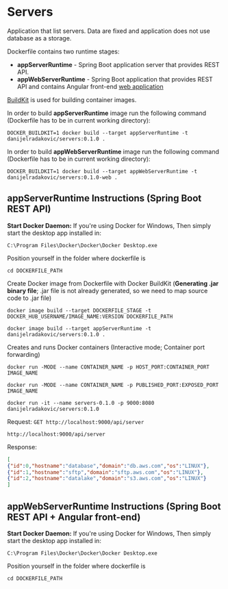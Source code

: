 # Servers

Application that list servers. Data are fixed and application does not use database as a storage.

Dockerfile contains two runtime stages: 
- **appServerRuntime**  - Spring Boot application server that provides REST API.
- **appWebServerRuntime** - Spring Boot application that provides REST API and contains Angular front-end [web application](https://github.com/DanijelRadakovic/Servers-Front)

[BuildKit](https://github.com/moby/buildkit) is used for building container images.

In order to build **appServerRuntime** image run the following command (Dockerfile has to be in current working directory):

```shell
DOCKER_BUILDKIT=1 docker build --target appServerRuntime -t danijelradakovic/servers:0.1.0 .
```

In order to build **appWebServerRuntime** image run the following command (Dockerfile has to be in current working directory):
```shell
DOCKER_BUILDKIT=1 docker build --target appWebServerRuntime -t danijelradakovic/servers:0.1.0-web .
```

## appServerRuntime Instructions (Spring Boot REST API)
**Start Docker Daemon:** If you're using Docker for Windows, Then simply start the desktop app installed in:
```
C:\Program Files\Docker\Docker\Docker Desktop.exe
```
Position yourself in the folder where dockerfile is
```
cd DOCKERFILE_PATH
```
Create Docker image from Dockerfile with Docker BuildKit (**Generating .jar binary file**; .jar file is not already generated, so we need to map source code to .jar file)
```
docker image build --target DOCKERFILE_STAGE -t DOCKER_HUB_USERNAME/IMAGE_NAME:VERSION DOCKERFILE_PATH
```
```
docker image build --target appServerRuntime -t danijelradakovic/servers:0.1.0 .
```
Creates and runs Docker containers (Interactive mode; Container port forwarding)
```
docker run -MODE --name CONTAINER_NAME -p HOST_PORT:CONTAINER_PORT IMAGE_NAME
```
```
docker run -MODE --name CONTAINER_NAME -p PUBLISHED_PORT:EXPOSED_PORT IMAGE_NAME
```
```
docker run -it --name servers-0.1.0 -p 9000:8080 danijelradakovic/servers:0.1.0
```
Request:
```GET http://localhost:9000/api/server```  
```
http://localhost:9000/api/server
```
Response:
```json
[
{"id":0,"hostname":"database","domain":"db.aws.com","os":"LINUX"},
{"id":1,"hostname":"sftp","domain":"sftp.aws.com","os":"LINUX"},
{"id":2,"hostname":"datalake","domain":"s3.aws.com","os":"LINUX"}
]
```
## appWebServerRuntime Instructions (Spring Boot REST API + Angular front-end)
**Start Docker Daemon:** If you're using Docker for Windows, Then simply start the desktop app installed in:
```
C:\Program Files\Docker\Docker\Docker Desktop.exe
```
Position yourself in the folder where dockerfile is
```
cd DOCKERFILE_PATH
```
